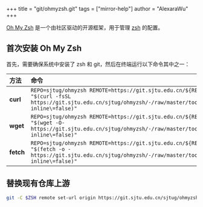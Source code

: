 +++
title = "git/ohmyzsh.git"
tags = ["mirror-help"]
author = "AlexaraWu"
+++

[Oh My Zsh](https://ohmyz.sh/) 是一个由社区驱动的开源框架，用于管理 [zsh](https://www.zsh.org/) 的配置。

## 首次安装 Oh My Zsh

首先，需要确保系统中安装了 zsh 和 git，然后在终端运行以下命令其中之一：

| 方法      | 命令                                                                                                                                                                     |
|:----------|:-------------------------------------------------------------------------------------------------------------------------------------------------------------------------|
| **curl**  | `REPO=sjtug/ohmyzsh REMOTE=https://git.sjtu.edu.cn/${REPO}.git sh -c "$(curl -fsSL https://git.sjtu.edu.cn/sjtug/ohmyzsh/-/raw/master/tools/install.sh\?inline\=false)"` |
| **wget**  | `REPO=sjtug/ohmyzsh REMOTE=https://git.sjtu.edu.cn/${REPO}.git sh -c "$(wget -O- https://git.sjtu.edu.cn/sjtug/ohmyzsh/-/raw/master/tools/install.sh\?inline\=false)"`   |
| **fetch** | `REPO=sjtug/ohmyzsh REMOTE=https://git.sjtu.edu.cn/${REPO}.git sh -c "$(fetch -o - https://git.sjtu.edu.cn/sjtug/ohmyzsh/-/raw/master/tools/install.sh\?inline\=false)"` |

## 替换现有仓库上游

```sh
git -C $ZSH remote set-url origin https://git.sjtu.edu.cn/sjtug/ohmyzsh.git
```
